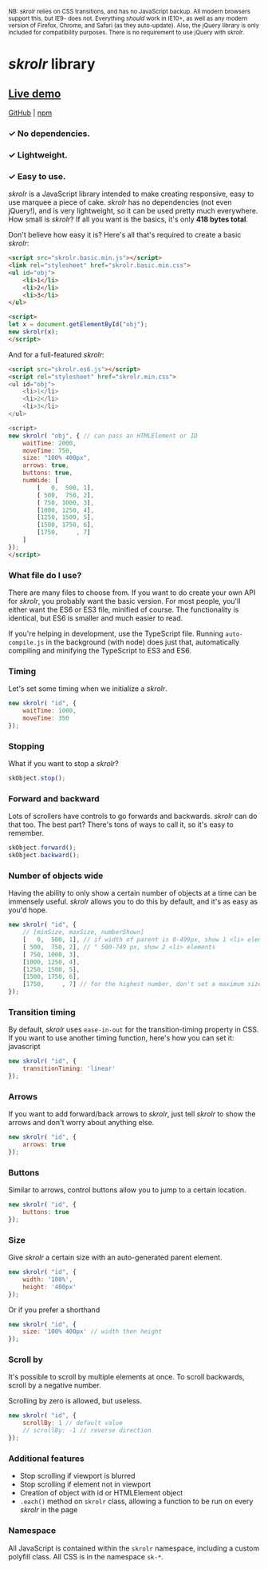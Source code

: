 <sub><super>NB: *skrolr* relies on CSS transitions, and has no JavaScript backup. All modern browsers support this, but IE9- does not. Everything *should* work in IE10+, as well as any modern version of Firefox, Chrome, and Safari (as they auto-update). Also, the jQuery library is only included for compatibility purposes. There is no requirement to use jQuery with *skrolr*.</super></sub>

*skrolr* library
===

## [Live demo](https://jhpratt.github.io/skrolr)
[GitHub](https://github.com/jhpratt/skrolr) | 
[npm](https://www.npmjs.com/package/skrolr)

### &#x2713; No dependencies.
### &#x2713; Lightweight.
### &#x2713; Easy to use.

*skrolr* is a JavaScript library intended to make creating responsive, easy to use marquee a piece of cake. *skrolr* has no dependencies (not even jQuery!), and is very lightweight, so it can be used pretty much everywhere. How small is *skrolr*? If all you want is the basics, it's only **418 bytes total**.

Don't believe how easy it is? Here's all that's required to create a basic *skrolr*:

```html
<script src="skrolr.basic.min.js"></script>
<link rel="stylesheet" href="skrolr.basic.min.css">
<ul id="obj">
	<li>1</li>
	<li>2</li>
	<li>3</li>
</ul>

<script>
let x = document.getElementById("obj");
new skrolr(x);
</script>
```

And for a full-featured *skrolr*:

```html
<script src="skrolr.es6.js"></script>
<script rel="stylesheet" href="skrolr.min.css">
<ul id="obj">
	<li>1</li>
	<li>2</li>
	<li>3</li>
</ul>

<script>
new skrolr( "obj", { // can pass an HTMLElement or ID
	waitTime: 2000,
	moveTime: 750,
	size: "100% 400px",
	arrows: true,
	buttons: true,
	numWide: [
		[   0,  500, 1],
		[ 500,  750, 2],
		[ 750, 1000, 3],
		[1000, 1250, 4],
		[1250, 1500, 5],
		[1500, 1750, 6],
		[1750,     , 7]
	]
});
</script>
```

### What file do I use?

There are many files to choose from. If you want to do create your own API for *skrolr*, you probably want the basic version. For most people, you'll either want the ES6 or ES3 file, minified of course. The functionality is identical, but ES6 is smaller and much easier to read.

If you're helping in development, use the TypeScript file. Running `auto-compile.js` in the background (with node) does just that, automatically compiling and minifying the TypeScript to ES3 and ES6.

### Timing

Let's set some timing when we initialize a *skrolr*.

```javascript
new skrolr( "id", {
	waitTime: 1000,
	moveTime: 350
});
```

### Stopping

What if you want to stop a *skrolr*?

```javascript
skObject.stop();
```

### Forward and backward

Lots of scrollers have controls to go forwards and backwards. *skrolr* can do that too. The best part? There's tons of ways to call it, so it's easy to remember.

```javascript
skObject.forward();
skObject.backward();
```

### Number of objects wide

Having the ability to only show a certain number of objects at a time can be immensely useful. *skrolr* allows you to do this by default, and it's as easy as you'd hope.

```javascript
new skrolr( "id", {
	// [minSize, maxSize, numberShown]
	[   0,  500, 1], // if width of parent is 0-499px, show 1 <li> element
	[ 500,  750, 2], // " 500-749 px, show 2 <li> elements
	[ 750, 1000, 3],
	[1000, 1250, 4],
	[1250, 1500, 5],
	[1500, 1750, 6],
	[1750,     , 7] // for the highest number, don't set a maximum size
});
```

### Transition timing

By default, *skrolr* uses `ease-in-out` for the transition-timing property in CSS. If you want to use another timing function, here's how you can set it:
javascript
```javascript
new skrolr( "id", {
	transitionTiming: 'linear'
});
```

### Arrows

If you want to add forward/back arrows to *skrolr*, just tell *skrolr* to show the arrows and don't worry about anything else.

```javascript
new skrolr( "id", {
	arrows: true
});
```

### Buttons

Similar to arrows, control buttons allow you to jump to a certain location.

```javascript
new skrolr( "id", {
	buttons: true
});
```

### Size

Give *skrolr* a certain size with an auto-generated parent element.

```javascript
new skrolr( "id", {
	width: '100%',
	height: '400px'
});
```

Or if you prefer a shorthand

```javascript
new skrolr( "id", {
	size: '100% 400px' // width then height
});
```

### Scroll by

It's possible to scroll by multiple elements at once. To scroll backwards, scroll by a negative number.

Scrolling by zero is allowed, but useless.

```javascript
new skrolr( "id", {
	scrollBy: 1 // default value
	// scrollBy: -1 // reverse direction
});
```

### Additional features

 - Stop scrolling if viewport is blurred
 - Stop scrolling if element not in viewport
 - Creation of object with id or HTMLElement object
 - `.each()` method on `skrolr` class, allowing a function to be run on every *skrolr* in the page

### Namespace

All JavaScript is contained within the `skrolr` namespace, including a custom polyfill class. All CSS is in the namespace `sk-*`.
